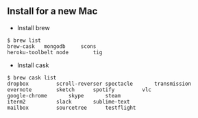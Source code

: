 ## Install for a new Mac

- Install brew
```
$ brew list
brew-cask	mongodb		scons
heroku-toolbelt	node		tig
```

- Install cask
```
$ brew cask list
dropbox		    scroll-reverser	spectacle	    transmission
evernote	    sketch		spotify		    vlc
google-chrome	    skype		steam
iterm2		    slack		sublime-text
mailbox		    sourcetree		testflight
```
